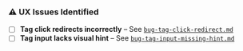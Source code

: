 ### ⚠️ UX Issues Identified

- [ ] **Tag click redirects incorrectly** – See [`bug-tag-click-redirect.md`](../docs/bug-tag-click-redirect.md)
- [ ] **Tag input lacks visual hint** – See [`bug-tag-input-missing-hint.md`](../docs/bug-tag-input-missing-hint.md)
